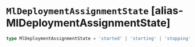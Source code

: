 # `MlDeploymentAssignmentState` [alias-MlDeploymentAssignmentState]
```typescript
type MlDeploymentAssignmentState = 'started' | 'starting' | 'stopping' | 'failed';
```
